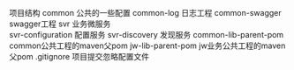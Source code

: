 项目结构
     common  公共的一些配置
        common-log 日志工程
        common-swagger swagger工程
     svr 业务微服务  
     svr-configuration 配置服务
     svr-discovery 发现服务
     common-lib-parent-pom common公共工程的maven父pom
     jw-lib-parent-pom jw业务公共工程的maven父pom
     .gitignore 项目提交忽略配置文件